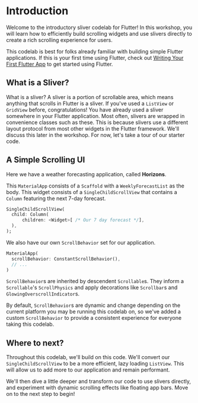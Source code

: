 # Introduction

Welcome to the introductory sliver codelab for Flutter!
In this workshop, you will learn how to efficiently build
scrolling widgets and use slivers directly to create a rich
scrolling experience for users.

This codelab is best for folks already familiar with building simple
Flutter applications. If this is your first time using Flutter,
check out [Writing Your First Flutter App](https://flutter.dev/docs/get-started/codelab)
to get started using Flutter.


## What is a Sliver? 

What is a sliver? A sliver is a portion of scrollable area,
which means anything that scrolls in Flutter is a sliver.
If you've used a `ListView` or `GridView` before, congratulations!
You have already used a sliver somewhere in your Flutter application.
Most often, slivers are wrapped in convenience classes such as these.
This is because slivers use a different layout protocol from most
other widgets in the Flutter framework. We'll discuss this later in
the workshop. For now, let's take a tour of our starter code.

## A Simple Scrolling UI

Here we have a weather forecasting application, called **Horizons**.

This `MaterialApp` consists of a `Scaffold` with a  `WeeklyForecastList`
as the body. This widget consists of a `SingleChildScrollView` that
contains a `Column` featuring the next 7-day forecast.

```dart
SingleChildScrollView(
  child: Column(
      children: <Widget>[ /* Our 7 day forecast */],
  ),
);
```

We also have our own `ScrollBehavior` set for our application. 

```dart
MaterialApp(
  scrollBehavior: ConstantScrollBehavior(),
  // ...
)
```

`ScrollBehavior`s are inherited by descendent `Scrollable`s. They inform
a `Scrollable`'s `ScrollPhysics` and apply decorations like `Scrollbar`s
and `GlowingOverscrollIndicator`s. 

By default, `ScrollBehavior`s are dynamic and change depending on the
current platform you may be running this codelab on, so we've added
a custom `ScrollBehavior` to provide a consistent experience for
everyone taking this codelab.

## Where to next?

Throughout this codelab, we'll build on this code.
We'll convert our `SingleChildScrollView` to be a more efficient,
lazy loading `ListView`. This will allow us to add more to our
application and remain performant.

We'll then dive a little deeper and transform our code to use
slivers directly, and experiment with dynamic scrolling effects
like floating app bars. Move on to the next step to begin!